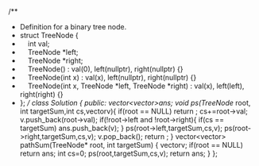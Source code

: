 /**
* Definition for a binary tree node.
* struct TreeNode {
*     int val;
*     TreeNode *left;
*     TreeNode *right;
*     TreeNode() : val(0), left(nullptr), right(nullptr) {}
*     TreeNode(int x) : val(x), left(nullptr), right(nullptr) {}
*     TreeNode(int x, TreeNode *left, TreeNode *right) : val(x), left(left), right(right) {}
* };
*/
class Solution {
public:
vector<vector<int>>ans;
void ps(TreeNode* root, int targetSum,int cs,vector<int>v){
if(root == NULL) return ;
cs+=root->val;
v.push_back(root->val);
if(!root->left and !root->right){
if(cs == targetSum)
ans.push_back(v);
}
ps(root->left,targetSum,cs,v);
ps(root->right,targetSum,cs,v);
v.pop_back();
return ;
}
vector<vector<int>> pathSum(TreeNode* root, int targetSum) {
vector<int>v;
if(root == NULL) return ans;
int cs=0;
ps(root,targetSum,cs,v);
return ans;
}
};